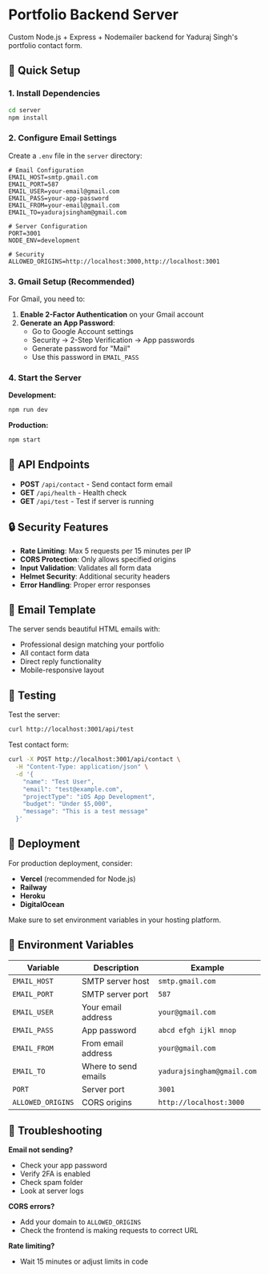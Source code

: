 # Portfolio Backend Server

Custom Node.js + Express + Nodemailer backend for Yaduraj Singh's portfolio contact form.

## 🚀 Quick Setup

### 1. Install Dependencies
```bash
cd server
npm install
```

### 2. Configure Email Settings

Create a `.env` file in the `server` directory:

```env
# Email Configuration
EMAIL_HOST=smtp.gmail.com
EMAIL_PORT=587
EMAIL_USER=your-email@gmail.com
EMAIL_PASS=your-app-password
EMAIL_FROM=your-email@gmail.com
EMAIL_TO=yadurajsingham@gmail.com

# Server Configuration
PORT=3001
NODE_ENV=development

# Security
ALLOWED_ORIGINS=http://localhost:3000,http://localhost:3001
```

### 3. Gmail Setup (Recommended)

For Gmail, you need to:

1. **Enable 2-Factor Authentication** on your Gmail account
2. **Generate an App Password**:
   - Go to Google Account settings
   - Security → 2-Step Verification → App passwords
   - Generate password for "Mail"
   - Use this password in `EMAIL_PASS`

### 4. Start the Server

**Development:**
```bash
npm run dev
```

**Production:**
```bash
npm start
```

## 📡 API Endpoints

- **POST** `/api/contact` - Send contact form email
- **GET** `/api/health` - Health check
- **GET** `/api/test` - Test if server is running

## 🔒 Security Features

- **Rate Limiting**: Max 5 requests per 15 minutes per IP
- **CORS Protection**: Only allows specified origins
- **Input Validation**: Validates all form data
- **Helmet Security**: Additional security headers
- **Error Handling**: Proper error responses

## 📧 Email Template

The server sends beautiful HTML emails with:
- Professional design matching your portfolio
- All contact form data
- Direct reply functionality
- Mobile-responsive layout

## 🧪 Testing

Test the server:
```bash
curl http://localhost:3001/api/test
```

Test contact form:
```bash
curl -X POST http://localhost:3001/api/contact \
  -H "Content-Type: application/json" \
  -d '{
    "name": "Test User",
    "email": "test@example.com",
    "projectType": "iOS App Development",
    "budget": "Under $5,000",
    "message": "This is a test message"
  }'
```

## 🚀 Deployment

For production deployment, consider:
- **Vercel** (recommended for Node.js)
- **Railway**
- **Heroku**
- **DigitalOcean**

Make sure to set environment variables in your hosting platform.

## 📝 Environment Variables

| Variable | Description | Example |
|----------|-------------|---------|
| `EMAIL_HOST` | SMTP server host | `smtp.gmail.com` |
| `EMAIL_PORT` | SMTP server port | `587` |
| `EMAIL_USER` | Your email address | `your@gmail.com` |
| `EMAIL_PASS` | App password | `abcd efgh ijkl mnop` |
| `EMAIL_FROM` | From email address | `your@gmail.com` |
| `EMAIL_TO` | Where to send emails | `yadurajsingham@gmail.com` |
| `PORT` | Server port | `3001` |
| `ALLOWED_ORIGINS` | CORS origins | `http://localhost:3000` |

## 🐛 Troubleshooting

**Email not sending?**
- Check your app password
- Verify 2FA is enabled
- Check spam folder
- Look at server logs

**CORS errors?**
- Add your domain to `ALLOWED_ORIGINS`
- Check the frontend is making requests to correct URL

**Rate limiting?**
- Wait 15 minutes or adjust limits in code 